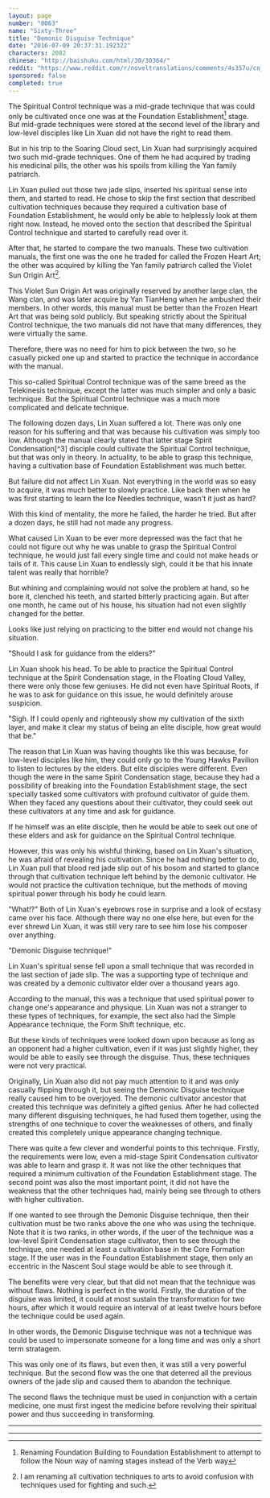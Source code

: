 ```yaml
---
layout: page
number: "0063"
name: "Sixty-Three"
title: "Demonic Disguise Technique"
date: "2016-07-09 20:37:31.192322"
characters: 2082
chinese: "http://baishuku.com/html/30/30364/"
reddit: "https://www.reddit.com/r/noveltranslations/comments/4s357u/cn_tempered_immortal_chapter_0063/"
sponsored: false
completed: true
---
```


The Spiritual Control technique was a mid-grade technique that was could only be cultivated once one was at the Foundation Establishment[^1] stage. But mid-grade techniques were stored at the second level of the library and low-level disciples like Lin Xuan did not have the right to read them.

But in his trip to the Soaring Cloud sect, Lin Xuan had surprisingly acquired two such mid-grade techniques. One of them he had acquired by trading his medicinal pills, the other was his spoils from killing the Yan family patriarch.

Lin Xuan pulled out those two jade slips, inserted his spiritual sense into them, and started to read. He chose to skip the first section that described cultivation techniques because they required a cultivation base of Foundation Establishment, he would only be able to helplessly look at them right now. Instead, he moved onto the section that described the Spiritual Control technique and started to carefully read over it.

After that, he started to compare the two manuals. These two cultivation manuals, the first one was the one he traded for called the Frozen Heart Art; the other was acquired by killing the Yan family patriarch called the Violet Sun Origin Art[^2].

This Violet Sun Origin Art was originally reserved by another large clan, the Wang clan, and was later acquire by Yan TianHeng when he ambushed their members. In other words, this manual must be better than the Frozen Heart Art that was being sold publicly. But speaking strictly about the Spiritual Control technique, the two manuals did not have that many differences, they were virtually the same.

Therefore, there was no need for him to pick between the two, so he casually picked one up and started to practice the technique in accordance with the manual.

This so-called Spiritual Control technique was of the same breed as the Telekinesis technique, except the latter was much simpler and only a basic technique. But the Spiritual Control technique was a much more complicated and delicate technique.

The following dozen days, Lin Xuan suffered a lot. There was only one reason for his suffering and that was because his cultivation was simply too low. Although the manual clearly stated that latter stage Spirit Condensation[^3] disciple could cultivate the Spiritual Control technique, but that was only in theory. In actuality, to be able to grasp this technique, having a cultivation base of Foundation Establishment was much better.

But failure did not affect Lin Xuan. Not everything in the world was so easy to acquire, it was much better to slowly practice. Like back then when he was first starting to learn the Ice Needles technique, wasn't it just as hard?

With this kind of mentality, the more he failed, the harder he tried. But after a dozen days, he still had not made any progress.

What caused Lin Xuan to be ever more depressed was the fact that he could not figure out why he was unable to grasp the Spiritual Control technique, he would just fail every single time and could not make heads or tails of it. This cause Lin Xuan to endlessly sigh, could it be that his innate talent was really that horrible?

But whining and complaining would not solve the problem at hand, so he bore it, clenched his teeth, and started bitterly practicing again. But after one month, he came out of his house, his situation had not even slightly changed for the better.

Looks like just relying on practicing to the bitter end would not change his situation.

"Should I ask for guidance from the elders?"

Lin Xuan shook his head. To be able to practice the Spiritual Control technique at the Spirit Condensation stage, in the Floating Cloud Valley, there were only those few geniuses. He did not even have Spiritual Roots, if he was to ask for guidance on this issue, he would definitely arouse suspicion.

"Sigh. If I could openly and righteously show my cultivation of the sixth layer, and make it clear my status of being an elite disciple, how great would that be."

The reason that Lin Xuan was having thoughts like this was because, for low-level disciples like him, they could only go to the Young Hawks Pavilion to listen to lectures by the elders. But elite disciples were different. Even though the were in the same Spirit Condensation stage, because they had a possibility of breaking into the Foundation Establishment stage, the sect specially tasked some cultivators with profound cultivator of guide them. When they faced any questions about their cultivator, they could seek out these cultivators at any time and ask for guidance.

If he himself was an elite disciple, then he would be able to seek out one of these elders and ask for guidance on the Spiritual Control technique.

However, this was only his wishful thinking, based on Lin Xuan's situation, he was afraid of revealing his cultivation. Since he had nothing better to do, Lin Xuan pull that blood red jade slip out of his bosom and started to glance through that cultivation technique left behind by the demonic cultivator. He would not practice the cultivation technique, but the methods of moving spiritual power through his body he could learn.

"What!?" Both of Lin Xuan's eyebrows rose in surprise and a look of ecstasy came over his face. Although there way no one else here, but even for the ever shrewd Lin Xuan, it was still very rare to see him lose his composer over anything.

"Demonic Disguise technique!"

Lin Xuan's spiritual sense fell upon a small technique that was recorded in the last section of jade slip. The was a supporting type of technique and was created by a demonic cultivator elder over a thousand years ago.

According to the manual, this was a technique that used spiritual power to change one's appearance and physique. Lin Xuan was not a stranger to these types of techniques, for example, the sect also had the Simple Appearance technique, the Form Shift technique, etc.

But these kinds of techniques were looked down upon because as long as an opponent had a higher cultivation, even if it was just slightly higher, they would be able to easily see through the disguise. Thus, these techniques were not very practical.

Originally, Lin Xuan also did not pay much attention to it and was only casually flipping through it, but seeing the Demonic Disguise technique really caused him to be overjoyed. The demonic cultivator ancestor that created this technique was definitely a gifted genius. After he had collected many different disguising techniques, he had fused them together, using the strengths of one technique to cover the weaknesses of others, and finally created this completely unique appearance changing technique.

There was quite a few clever and wonderful points to this technique. Firstly, the requirements were low, even a mid-stage Spirit Condensation cultivator was able to learn and grasp it. It was not like the other techniques that required a minimum cultivation of the Foundation Establishment stage. The second point was also the most important point, it did not have the weakness that the other techniques had, mainly being see through to others with higher cultivation.

If one wanted to see through the Demonic Disguise technique, then their cultivation must be two ranks above the one who was using the technique. Note that it is two ranks, in other words, if the user of the technique was a low-level Spirit Condensation stage cultivator, then to see through the technique, one needed at least a cultivation base in the Core Formation stage. If the user was in the Foundation Establishment stage, then only an eccentric in the Nascent Soul stage would be able to see through it.

The benefits were very clear, but that did not mean that the technique was without flaws. Nothing is perfect in the world. Firstly, the duration of the disguise was limited, it could at most sustain the transformation for two hours, after which it would require an interval of at least twelve hours before the technique could be used again.

In other words, the Demonic Disguise technique was not a technique was could be used to impersonate someone for a long time and was only a short term stratagem.

This was only one of its flaws, but even then, it was still a very powerful technique. But the second flow was the one that deterred all the previous owners of the jade slip and caused them to abandon the technique.

The second flaws the technique must be used in conjunction with a certain medicine, one must first ingest the medicine before revolving their spiritual power and thus succeeding in transforming.

- - -
- - -

[^1]: Renaming Foundation Building to Foundation Establishment to attempt to follow the Noun way of naming stages instead of the Verb way

[^2]: I am renaming all cultivation techniques to arts to avoid confusion with techniques used for fighting and such.

[^2]: Renaming Spirit Gather to Spirit Condensation to attempt to follow the Noun way of naming stages instead of the Verb way and because it is more accurate

